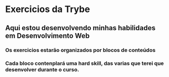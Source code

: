 # Exercicios da Trybe
## Aqui estou desenvolvendo minhas habilidades em Desenvolvimento Web
### Os exercicios estarão organizados por blocos de conteúdos
### Cada bloco contenplará uma hard skill, das varias que terei que desenvolver durante o curso.
